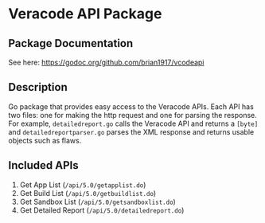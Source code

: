 # Veracode API Package

## Package Documentation
See here: https://godoc.org/github.com/brian1917/vcodeapi

## Description
Go package that provides easy access to the Veracode APIs. Each API has two files: one for making the http request and one for parsing the response.
For example, `detailedreport.go` calls the Veracode API and returns a `[byte]` and `detailedreportparser.go` parses the
XML response and returns usable objects such as flaws.

## Included APIs
1. Get App List (`/api/5.0/getapplist.do`)
2. Get Build List (`/api/5.0/getbuildlist.do`)
3. Get Sandbox List (`/api/5.0/getsandboxlist.do`)
4. Get Detailed Report (`/api/5.0/detailedreport.do`)
